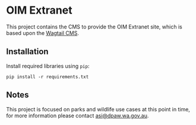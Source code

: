 OIM Extranet
============

This project contains the CMS to provide the OIM Extranet site, which is
based upon the [Wagtail CMS](https://wagtail.io/).

Installation
------------

Install required libraries using `pip`:

    pip install -r requirements.txt

Notes
-----

This project is focused on parks and wildlife use cases at this point in time, for more information please contact asi@dpaw.wa.gov.au.
